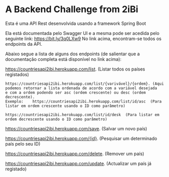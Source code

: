  # A Backend Challenge from 2iBi 
 
 Esta é uma API Rest desenvolvida usando a framework Spring Boot
 
 Ela está documentada pelo Swagger UI e a mesma pode ser acedida pelo seguinte link: https://bit.ly/3q0LXw9
 No link acima, encontram-se todos os endpoints da API.
 
 
 Abaixo segue a lista de alguns dos endpoints (de salientar que a documentação completa está disponível no link acima):
 
 https://countriesapi2ibi.herokuapp.com/list.    (Listar todos os países registados)
	
	https://countriesapi2ibi.herokuapp.com/list/{varivável}/{ordem}. (Aqui podemos retornar a lista ordenada de acordo com a variável desejada
	e com a ordem podendo ser asc (ordem crescente) ou desc (ordem decrescente).
	Exemplo:	https://countriesapi2ibi.herokuapp.com/list/id/asc  (Para listar em ordem crescente usando o ID como parâmetro)
										https://countriesapi2ibi.herokuapp.com/list/id/desk  (Para listar em ordem decrescente usando o ID como parâmetro)

 
 https://countriesapi2ibi.herokuapp.com/save.    (Salvar um novo país)
	
 https://countriesapi2ibi.herokuapp.com/{id}.    (Pesquisar um determinado país pelo seu ID)
	
 https://countriesapi2ibi.herokuapp.com/delete.  (Remover um país)
	
 https://countriesapi2ibi.herokuapp.com/update.  (Actualizar um país já registado)



 

